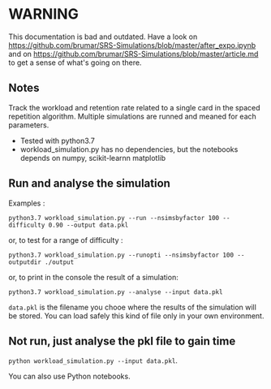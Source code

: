 # WARNING

This documentation is bad and outdated.
Have a look on https://github.com/brumar/SRS-Simulations/blob/master/after_expo.ipynb and on https://github.com/brumar/SRS-Simulations/blob/master/article.md to get a sense of what's going on there.


## Notes
Track the workload and retention rate related to a single card in the spaced repetition algorithm. Multiple simulations are runned and meaned for each parameters.
- Tested with python3.7
- workload_simulation.py has no dependencies, but the notebooks depends on numpy, scikit-learnn matplotlib  

## Run and analyse the simulation

Examples :

`python3.7 workload_simulation.py --run --nsimsbyfactor 100 --difficulty 0.90 --output data.pkl`

or, to test for a range of difficulty :

`python3.7 workload_simulation.py --runopti --nsimsbyfactor 100 --outputdir ./output`

or, to print in the console the result of a simulation:

`python3.7 workload_simulation.py --analyse --input data.pkl`

`data.pkl` is the filename you chooe where the results of the simulation will be stored. You can load safely this kind of file only in your own environment.

## Not run, just analyse the pkl file to gain time
`python workload_simulation.py --input data.pkl`.

You can also use Python notebooks.


